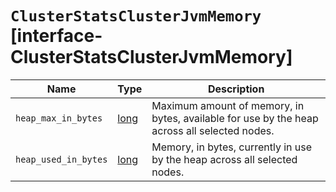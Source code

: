 # `ClusterStatsClusterJvmMemory` [interface-ClusterStatsClusterJvmMemory]

| Name | Type | Description |
| - | - | - |
| `heap_max_in_bytes` | [long](./long.md) | Maximum amount of memory, in bytes, available for use by the heap across all selected nodes. |
| `heap_used_in_bytes` | [long](./long.md) | Memory, in bytes, currently in use by the heap across all selected nodes. |

